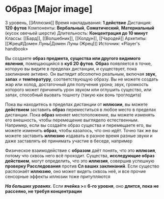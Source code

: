 # Образ [Major image]
3 уровень, [[Иллюзия]]
Время накладывания: **1 действие**
Дистанция: **120 футов**
Компоненты: **Вербальный**, **Соматический**, **Материальный** (кусок овечьей шерсти)
Длительность: **Концентрация до 10 минут**
Классы: [[Бард]], [[Волшебник]], [[Колдун]], [[Чародей]]
Архетипы: [[Жрец#Домен Луны|Домен Луны (Жрец)]]
Источник: «Player's handbook»

Вы создаете **образ предмета, существа или другого видимого явления**, помещающийся в **куб 20 футов**. **Образ** появляется в точке, которую вы видите в пределах дистанции, и существует, пока заклинание активно. Он выглядит абсолютно реальным, включая **звук**, **запах** и **температуру**, соответствующую образу. Вы не можете создать жар или холод, достаточный для получения урона; звук, громкость которого может причинить урон звуком или оглушить существо, или запах, способный вызвать тошноту (такую как вонь троглодита)

Пока вы находитесь в пределах дистанции от **иллюзии**, вы можете **действием** заставить **образ** переместиться в любое место в пределах дистанции. Пока **образ** меняет местоположение, вы можете изменять его внешность, чтобы перемещение выглядело естественным. Например, если вы создаёте образ существа и перемещаете его, вы можете изменить **образ**, чтобы казалось, что оно идёт. Точно так же вы можете заставить **иллюзию** издавать в разное время разные звуки и даже заставлять её принимать участие в беседе, например

Физическое взаимодействие с **образом** даёт понять, что это **иллюзия**, потому что сквозь него всё проходит. Существа, **исследующие образ действием**, могут определить, что это **иллюзия**, совершив успешную **проверку Расследования** против **Сл ваших заклинаний**. Если существо распознаёт **иллюзию**, оно может видеть сквозь неё, и все прочие сенсорные эффекты иллюзии тоже притупляются

**_На больших уровнях._** Если **ячейка >= 6-го уровня**, оно **длится, пока не рассеяно, не требуя концентрации**